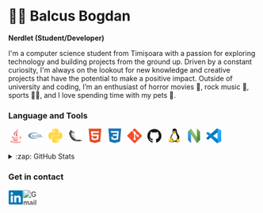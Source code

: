 # 👨‍💻 Balcus Bogdan 

**Nerdlet (Student/Developer)**

I'm a computer science student from Timișoara with a passion for exploring technology and building projects from the ground up. Driven by a constant curiosity, I'm always on the lookout for new knowledge and creative projects that have the potential to make a positive impact. Outside of university and coding, I’m an enthusiast of horror movies 👻, rock music 🎸, sports 🏋️‍♂️, and I love spending time with my pets 🐶.


### Language and Tools

<img align="left" alt="Java" width="30px" style="padding-right:10px;" src="https://github.com/devicons/devicon/blob/v2.16.0/icons/java/java-plain.svg"/>
<img align="left" alt="OpenGL" width="30px" style="padding-right:10px;" src="https://github.com/devicons/devicon/blob/v2.16.0/icons/opengl/opengl-plain.svg"/>
<img align="left" alt="Python" width="30px" style="padding-right:10px;" src="https://github.com/devicons/devicon/blob/v2.16.0/icons/python/python-plain.svg"/>
<img align="left" alt="Flask" width="30px" style="padding-right:10px;" src="https://github.com/devicons/devicon/blob/v2.16.0/icons/flask/flask-original.svg"/>
<img align="left" alt="HTML5" width="30px" style="padding-right:10px;" src="https://github.com/devicons/devicon/blob/v2.16.0/icons/html5/html5-plain.svg"/>
<img align="left" alt="CSS" width="30px" style="padding-right:10px;" src="https://github.com/devicons/devicon/blob/v2.16.0/icons/css3/css3-plain.svg"/>
<img align="left" alt="Git" width="30px" style="padding-right:10px;" src="https://github.com/devicons/devicon/blob/v2.16.0/icons/git/git-plain.svg"/>
<img align="left" alt="GitHub" width="30px" style="padding-right:10px;" src="https://github.com/devicons/devicon/blob/v2.16.0/icons/github/github-original.svg"/>
<img align="left" alt="Linux" width="30px" style="padding-right:10px;" src="https://github.com/devicons/devicon/blob/v2.16.0/icons/linux/linux-original.svg"/>
<img align="left" alt="Neovim" width="30px" style="padding-right:10px;" src="https://github.com/devicons/devicon/blob/v2.16.0/icons/neovim/neovim-original.svg"/>
<img align="left" alt="Vscode" width="30px" style="padding-right:10px;" src="https://github.com/devicons/devicon/blob/v2.16.0/icons/vscode/vscode-original.svg"/>




<br><br>

<details>
  <summary>:zap: GitHub Stats</summary>
  
  ![Balcus stats](https://github-readme-stats.vercel.app/api?username=Balcus&show_icons=true&theme=gruvbox)
  
</details>

### Get in contact

<a href="https://www.linkedin.com/in/bogdan-balcus-755438331/"><img align="left" alt="LinkedIn" width="30px" height="30px" src="https://github.com/devicons/devicon/blob/v2.16.0/icons/linkedin/linkedin-original.svg"></a>&nbsp;&nbsp;
<a href="mailto:your-email@example.com"><img align="left" alt="Gmail" width="30px" height="30px" src="https://upload.wikimedia.org/wikipedia/commons/4/4e/Gmail_Icon.png"></a>




